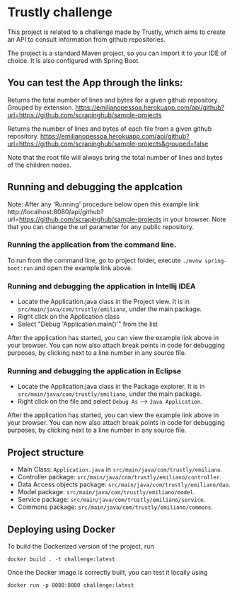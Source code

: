# Trustly challenge

This project is related to a challenge made by Trustly, which aims to create an API to consult information from github repositories.

The project is a standard Maven project, so you can import it to your IDE of choice. It is also configured with Spring Boot.

## You can test the App through the links:

Returns the total number of lines and bytes for a given github repository. Grouped by extension.
https://emilianopessoa.herokuapp.com/api/github?url=https://github.com/scrapinghub/sample-projects

Returns the number of lines and bytes of each file from a given github repository.
https://emilianopessoa.herokuapp.com/api/github?url=https://github.com/scrapinghub/sample-projects&grouped=false

Note that the root file will always bring the total number of lines and bytes of the children nodes.

## Running and debugging the applcation

Note: After any 'Running' procedure below open this example link http://localhost:8080/api/github?url=https://github.com/scrapinghub/sample-projects in your browser. 
Note that you can change the url parameter for any public repository. 

### Running the application from the command line.
To run from the command line, go to project folder, execute `./mvnw spring-boot:run` and open the example link above.

### Running and debugging the application in Intellij IDEA
- Locate the Application.java class in the Project view. It is in `src/main/java/com/trustly/emiliano`, under the main package.
- Right click on the Application class
- Select "Debug 'Application.main()'" from the list

After the application has started, you can view the example link above in your browser. 
You can now also attach break points in code for debugging purposes, by clicking next to a line number in any source file.

### Running and debugging the application in Eclipse
- Locate the Application.java class in the Package explorer. It is in `src/main/java/com/trustly/emiliano`, under the main package.
- Right click on the file and select `Debug As` --> `Java Application`.

After the application has started, you can view the example link above in your browser. 
You can now also attach break points in code for debugging purposes, by clicking next to a line number in any source file.

## Project structure

- Main Class: `Application.java` in `src/main/java/com/trustly/emiliano`.
- Controller package: `src/main/java/com/trustly/emiliano/controller`.
- Data Access objects package: `src/main/java/com/trustly/emiliano/dao`.
- Model package: `src/main/java/com/trustly/emiliano/model`.
- Service package: `src/main/java/com/trustly/emiliano/service`.
- Commons package: `src/main/java/com/trustly/emiliano/commons`.

## Deploying using Docker

To build the Dockerized version of the project, run

```
docker build . -t challenge:latest
```

Once the Docker image is correctly built, you can test it locally using

```
docker run -p 8080:8080 challenge:latest
```
